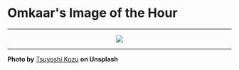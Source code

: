# Omkaar's Image of the Hour

---

<div align="center">

<a href="https://unsplash.com/photos/a-bunch-of-yellow-and-pink-flowers-on-a-tree-vcA_HN4pufo">
  <img src="https://images.unsplash.com/photo-1711869090270-02af29df0597?crop=entropy&cs=tinysrgb&fit=max&fm=jpg&ixid=M3w3NjA2Nzh8MHwxfHJhbmRvbXx8fHx8fHx8fDE3NTAxNDAwMDB8&ixlib=rb-4.1.0&q=80&w=1080" style="max-width:100%; height:auto;">
</a>



</div>

---

**Photo by** [Tsuyoshi Kozu](https://unsplash.com/@tsuyoshikozu) **on Unsplash**
